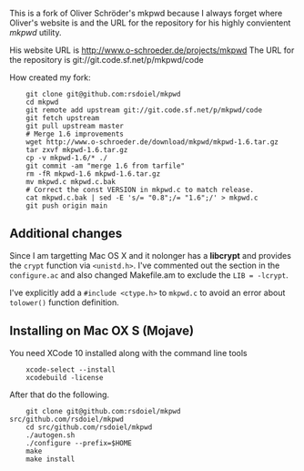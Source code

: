 
This is a fork of Oliver Schröder's mkpwd because I always forget where 
Oliver's website is and the URL for the repository for his highly 
convientent _mkpwd_ utility.

His website URL is http://www.o-schroeder.de/projects/mkpwd
The URL for the repository is git://git.code.sf.net/p/mkpwd/code

How created my fork:

```shell
    git clone git@github.com:rsdoiel/mkpwd
    cd mkpwd
    git remote add upstream git://git.code.sf.net/p/mkpwd/code
    git fetch upstream
    git pull upstream master
    # Merge 1.6 improvements
    wget http://www.o-schroeder.de/download/mkpwd/mkpwd-1.6.tar.gz
    tar zxvf mkpwd-1.6.tar.gz
    cp -v mkpwd-1.6/* ./
    git commit -am "merge 1.6 from tarfile"
    rm -fR mkpwd-1.6 mkpwd-1.6.tar.gz
    mv mkpwd.c mkpwd.c.bak
    # Correct the const VERSION in mkpwd.c to match release.
    cat mkpwd.c.bak | sed -E 's/= "0.8";/= "1.6";/' > mkpwd.c
    git push origin main
```

## Additional changes

Since I am targetting Mac OS X and it nolonger has a **libcrypt**
and provides the `crypt` function via `<unistd.h>`.
I've commented out the section in the `configure.ac`  and 
also changed Makefile.am to exclude the `LIB = -lcrypt`.

I've explicitly add a `#include <ctype.h>` to 
`mkpwd.c` to avoid an error about `tolower()` function definition.

## Installing on Mac OX S (Mojave)

You need XCode 10 installed along with the command line tools

```shell
    xcode-select --install
    xcodebuild -license
```

After that do the following.


```shell
    git clone git@github.com:rsdoiel/mkpwd src/github.com/rsdoiel/mkpwd
    cd src/github.com/rsdoiel/mkpwd
    ./autogen.sh
    ./configure --prefix=$HOME
    make
    make install
```

